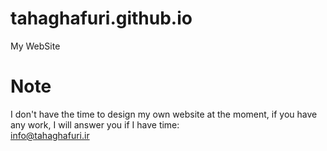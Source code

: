 # tahaghafuri.github.io
My WebSite

# Note
I don't have the time to design my own website at the moment, if you have any work, I will answer you if I have time:<br>
<a href="mailto:info@tahaghafuri.ir">info@tahaghafuri.ir</a>
